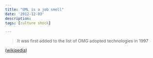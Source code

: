 ```yaml
---
title: "UML is a job smell"
date: '2012-12-03'
description:
tags: [culture shock]

---
```


> It was first added to the list of OMG adopted technologies in 1997

([wikipedia](http://en.wikipedia.org/wiki/Unified_Modeling_Language))
